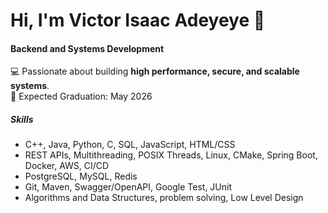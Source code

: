 # Hi, I'm Victor Isaac Adeyeye 👋

#### Backend and Systems Development
💻 Passionate about building **high performance, secure, and scalable systems**. <br>
📅 Expected Graduation: May 2026 

##### Skills
- C++, Java, Python, C, SQL, JavaScript, HTML/CSS <br>
- REST APIs,  Multithreading, POSIX Threads, Linux, CMake, Spring Boot, Docker, AWS, CI/CD<br>
- PostgreSQL, MySQL, Redis<br>  
- Git, Maven, Swagger/OpenAPI, Google Test, JUnit<br>
- Algorithms and Data Structures,  problem solving, Low Level Design <br> 
